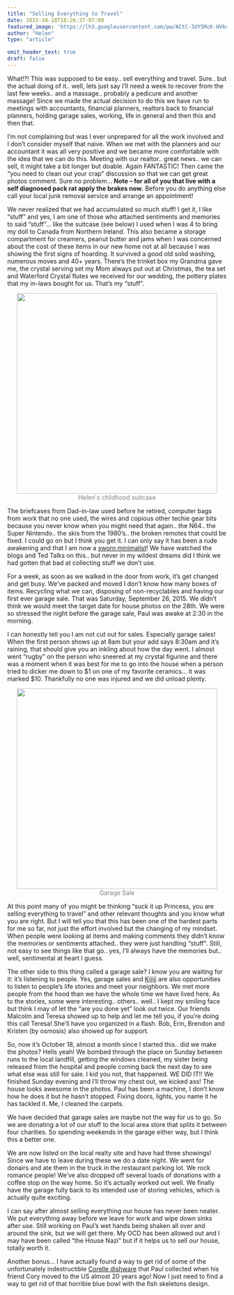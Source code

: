 ```yaml
---
title: "Selling Everything to Travel"
date: 2015-10-18T18:26:37-07:00
featured_image: 'https://lh3.googleusercontent.com/pw/ACtC-3dY5McK-HVkegPrp4u6iMB2gZ9PCjGBStKZ2AFPxjhWkg4pVigmwgN223ecVOzeTteOCW68fjLcEydRUCH518nrjVbrAX4avXIEnXGnhHlU7Zo8cN9ErYv6DKycALCWhk8Pr4nN7m7MBqwGktzSQn024A=w1024-h768-no'
author: "Helen"
type: "article"

omit_header_text: true
draft: false
---
```


What!?! This was supposed to be easy.. sell everything and travel.  Sure.. but the actual doing of it.. well, lets just say I’ll need a week to recover from the last few weeks.. and a massage.. probably a pedicure and another massage!  Since we made the actual decision to do this we have run to meetings with accountants, financial planners, realtors back to financial planners, holding garage sales, working, life in general and then this and then that.

I’m not complaining but was I ever unprepared for all the work involved and I don’t consider myself that naive.  When we met with the planners and our accountant it was all very positive and we became more comfortable with the idea that we can do this.  Meeting with our realtor.. great news.. we can sell, it might take a bit longer but doable.  Again FANTASTIC!  Then came the “you need to clean out your crap” discussion so that we can get great photos comment.  Sure no problem…  **Note – for all of you that live with a self diagnosed pack rat apply the brakes now**.  Before you do anything else call your local junk removal service and arrange an appointment!

We never realized that we had accumulated so much stuff!  I get it, I like “stuff” and yes, I am one of those who attached sentiments and memories to said “stuff”… like the suitcase (see below) I used when I was 4 to bring my doll to Canada from Northern Ireland.  This also became a storage compartment for creamers, peanut butter and jams when I was concerned about the cost of these items in our new home not at all because I was showing the first signs of hoarding.  It survived a good old solid washing, numerous moves and 40+ years.  There’s the trinket box my Grandma gave me, the crystal serving set my Mom always put out at Christmas, the tea set and Waterford Crystal flutes we received for our wedding, the pottery plates that my in-laws bought for us.  That’s my “stuff”.

<div style="text-align: center">
  <a style="display:inline-block;text-decoration:none;color: grey;" href="https://photos.google.com/share/AF1QipNzXM2ejuel-cP83GpoUxFt9iC4bXV1U2VTzFt7yNrz603xIJ6qkUjeAFAOt1-G6w/photo/AF1QipNfT_QNGtAaEw1yfc89nitrQzKJvc2y-oT0LbpT?key=NGhOVGJJZUVpYmVFM08wZTZzeGpMQktHYWxWX0V3" target="_blank"><img loading="lazy" src="https://lh3.googleusercontent.com/pw/ACtC-3cGF83XiAPRNks5rGRCJiSmgWJqk4y0qWFyyGRepntoYmM7LYLx12EQXCgYXL3V0YuPZEHQefpj3N2IQD3c5YOwY6Ruu7obSgU6Mq42Nd7dlhHqSLnHmTQ3rSrOBix4Wjq4kA7j3IHtzK9GZuLuKdadgQ=w460-no" width="460" /><div>Helen's childhood suitcase</div></a>
</div>

The briefcases from Dad-in-law used before he retired, computer bags from work that no one used, the wires and copious other techie gear bits because you never know when you might need that again.. the N64.. the Super Nintendo.. the skis from the 1980’s.. the broken remotes that could be fixed.  I could go on but I think you get it.  I can only say it has been a rude awakening and that I am now a [sworn minimalist](https://www.theminimalists.com/)!  We have watched the blogs and Ted Talks on this.. but never in my wildest dreams did I think we had gotten that bad at collecting stuff we don’t use.

For a week, as soon as we walked in the door from work, it’s get changed and get busy.  We’ve packed and moved I don’t know how many boxes of items.  Recycling what we can, disposing of non-recyclables and having our first ever garage sale.  That was Saturday, September 26, 2015.  We didn’t think we would meet the target date for house photos on the 28th.  We were so stressed the night before the garage sale, Paul was awake at 2:30 in the morning.

I can honestly tell you I am not cut out for sales.  Especially garage sales!  When the first person shows up at 8am but your add says 8:30am and it’s raining, that should give you an inkling about how the day went.  I almost went “rugby” on the person who sneered at my crystal figurine and there was a moment when it was best for me to go into the house when a person tried to dicker me down to $1 on one of my favorite ceramics… it was marked $10.  Thankfully no one was injured and we did unload plenty.

<div style="text-align: center">
  <a style="display:inline-block;text-decoration:none;color: grey;" href="https://photos.google.com/share/AF1QipNzXM2ejuel-cP83GpoUxFt9iC4bXV1U2VTzFt7yNrz603xIJ6qkUjeAFAOt1-G6w/photo/AF1QipPk7koZUBp5nmx7hHihP3w2Fk5hcEewXTzi4FAs?key=NGhOVGJJZUVpYmVFM08wZTZzeGpMQktHYWxWX0V3" target="_blank"><img loading="lazy" src="https://lh3.googleusercontent.com/pw/ACtC-3efdATy-w-a4T9pxweUN4lHfXqH1cEa2Rv2p2O1uzfgfOTEvQnD3g16uWcgEyzBiUCPY4D7rkJ9AHUq4j3W41kvqTQ8gVzniSWlNzPQuCfgJcEAaHjiNF8jzDMmVD-qjfK7GVvX9RA2PyK9n1Bas2tPVw=w460-no" width="460" /><div>Garage Sale</div></a>
</div>

At this point many of you might be thinking “suck it up Princess, you are selling everything to travel” and other relevant thoughts and you know what you are right.  But I will tell you that this has been one of the hardest parts for me so far, not just the effort involved but the changing of my mindset.  When people were looking at items and making comments they didn’t know the memories or sentiments attached.. they were just handling “stuff".  Still, not easy to see things like that go.. yes, I’ll always have the memories but.. well, sentimental at heart I guess.

The other side to this thing called a garage sale?  I know you are waiting for it: it’s listening to people.  Yes, garage sales and [Kijiji](https://www.kijiji.ca/h-calgary/1700199) are also opportunities to listen to people’s life stories and meet your neighbors.  We met more people from the hood than we have the whole time we have lived here.  As to the stories, some were interesting.. others.. well.. I kept my smiling face but think I may of let the “are you done yet” look out twice.  Our friends Malcolm and Teresa showed up to help and let me tell you, if you’re doing this call Teresa!  She’ll have you organized in a flash.  Bob, Erin, Brendon and Kristen (by osmosis) also showed up for support.

So, now it’s October 18, almost a month since I started this.. did we make the photos?  Hells yeah!  We bombed through the place on Sunday between runs to the local landfill, getting the windows cleaned, my sister being released from the hospital and people coming back the next day to see what else was still for sale.  I kid you not, that happened.  WE DID IT!!  We finished Sunday evening and I’ll throw my chest out, we kicked ass!  The house looks awesome in the photos.  Paul has been a machine, I don’t know how he does it but he hasn’t stopped.  Fixing doors, lights, you name it he has tackled it.  Me, I cleaned the carpets.  

We have decided that garage sales are maybe not the way for us to go.  So we are donating a lot of our stuff to the local area store that splits it between four charities.  So spending weekends in the garage either way, but I think this a better one.

We are now listed on the local realty site and have had three showings!  Since we have to leave during these we do a date night.  We went for donairs and ate them in the truck in the restaurant parking lot.  We rock romance people!  We’ve also dropped off several loads of donations with a coffee stop on the way home.  So it’s actually worked out well.  We finally have the garage fully back to its intended use of storing vehicles, which is actually quite exciting.

I can say after almost selling everything our house has never been neater.  We put everything away before we leave for work and wipe down sinks after use.  Still working on Paul’s wet hands being shaken all over and around the sink, but we will get there.  My OCD has been allowed out and I may have been called “the House Nazi” but if it helps us to sell our house, totally worth it.

Another bonus… I have actually found a way to get rid of some of the unfortunately indestructible [Corelle dishware](https://en.wikipedia.org/wiki/Corelle) that Paul collected when his friend Cory moved to the US almost 20 years ago!  Now I just need to find a way to get rid of that horrible blue bowl with the fish skeletons design.